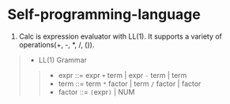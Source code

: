Self-programming-language
=
1. Calc is expression evaluator with LL(1).
It supports a variety of operations(+, -, *, /, ()).

>* LL(1) Grammar
>>* expr ::= expr `+` term | expr `-` term | term
>>* term ::= term `*` factor | term `/` factor | factor
>>* factor ::= `(`expr`)` | NUM

